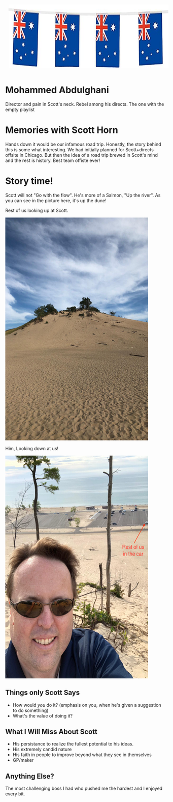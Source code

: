 <img src="images/aussie.jpg" alt="A Flag" style="float:center; margin:10px;" width="100%" height="200"/>

# Mohammed Abdulghani
Director and pain in Scott's neck. Rebel among his directs. The one with the empty playlist

# Memories with Scott Horn
Hands down it would be our infamous road trip. Honestly, the story behind this is some what interesting. We had initially planned for Scott+directs offsite in Chicago. But then the idea of a road trip brewed in Scott's mind and the rest is history. Best team offiste ever!

# Story time!
Scott will not "Go with the flow". He's more of a Salmon, "Up the river". As you can see in the picture here, it's up the dune!

Rest of us looking up at Scott.

<img src="images/dune1.png" alt="Looking up at Scott" style="float:center; margin-right:30px;" width="450" height="700"/>

Him, Looking down at us!

<img src="images/dune2.png" alt="Scott looking down to us" style="float:center; margin-right:30px;" width="450" height="700"/>

## Things only Scott Says

- How would *you* do it? (emphasis on you, when he's given a suggestion to do something) 
- What's the value of doing it?

## What I Will Miss About Scott
- His persistance to realize the fullest potential to his ideas.
- His extremely candid nature
- His faith in people to improve beyond what they see in themselves
- GP/maker 


## Anything Else?
The most challenging boss I had who pushed me the hardest and I enjoyed every bit. 
